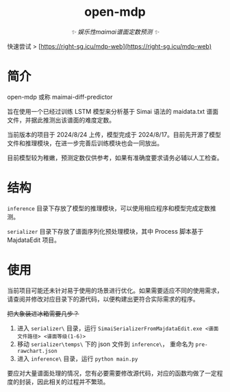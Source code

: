 <div align="center">

# open-mdp

_✨ 娱乐性maimai谱面定数预测 ✨_

</div>

快速尝试 > [https://right-sg.icu/mdp-web](https://right-sg.icu/mdp-web)

# 简介

open-mdp 或称 maimai-diff-predictor

旨在使用一个已经过训练 LSTM 模型来分析基于 Simai 语法的 maidata.txt 谱面文件，并据此推测出该谱面的难度定数。

当前版本的项目于 2024/8/24 上传，模型完成于 2024/8/17。目前先开源了模型文件和推理模块，在进一步完善后训练模块也会一同放出。

目前模型较为稚嫩，预测定数仅供参考，如果有准确度要求请务必辅以人工检查。

# 结构

`inference` 目录下存放了模型的推理模块，可以使用相应程序和模型完成定数推测。

`serializer` 目录下存放了谱面序列化预处理模块，其中 Process 脚本基于 MajdataEdit 项目。

# 使用

当前项目可能还未针对易于使用的场景进行优化。如果需要适应不同的使用需求，请查阅并修改对应目录下的源代码，以便构建出更符合实际需求的程序。

~~把大象装进冰箱需要几步？~~

1. 进入 `serializer\` 目录，运行 `SimaiSerializerFromMajdataEdit.exe <谱面文件路径> <谱面等级(1-6)>`
2. 移动 `serializer\temps\` 下的 json 文件到 `inference\`， 重命名为 `pre-rawchart.json`
3. 进入 `inference\` 目录，运行 `python main.py`

要应对大量谱面处理的情况，您有必要需要修改源代码，对应的函数均做了一定程度的封装，因此相关的过程并不繁琐。